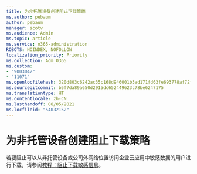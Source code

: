```yaml
---
title: 为非托管设备创建阻止下载策略
ms.author: pebaum
author: pebaum
manager: scotv
ms.audience: Admin
ms.topic: article
ms.service: o365-administration
ROBOTS: NOINDEX, NOFOLLOW
localization_priority: Priority
ms.collection: Adm_O365
ms.custom:
- "9003042"
- "11071"
ms.openlocfilehash: 320d803c6242ac35c168d946001b3ad171fd63fe693778af72fb50fe305dc572
ms.sourcegitcommit: b5f7da89a650d2915dc652449623c78be6247175
ms.translationtype: HT
ms.contentlocale: zh-CN
ms.lasthandoff: 08/05/2021
ms.locfileid: "54032152"
---
```

# <a name="create-a-block-download-policy-for-unmanaged-devices"></a>为非托管设备创建阻止下载策略

若要阻止可以从非托管设备或公司外网络位置访问企业云应用中敏感数据的用户进行下载，请参阅[教程：阻止下载敏感信息](https://docs.microsoft.com/cloud-app-security/use-case-proxy-block-session-aad)。



